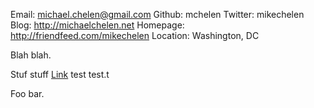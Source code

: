 Email:    michael.chelen@gmail.com
Github: mchelen
Twitter: mikechelen
Blog: http://michaelchelen.net
Homepage: http://friendfeed.com/mikechelen
Location: Washington, DC

Blah blah. 

Stuf stuff [Link](http://example.com) test test.t

Foo bar.
